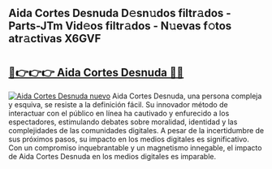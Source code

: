 ## Aida Cortes Desnuda D𝚎sn𝚞dos filtr𝚊dos - Parts-JTm Vid𝚎os filtr𝚊dos - N𝚞evas f𝚘tos atr𝚊ctivas X6GVF

# <h2><a href="http://mb48mmy.tromn.icu/?c=Aida+Cortes+Desnuda">🔗👉👉👉 Aida Cortes Desnuda 🔗🔗</a></h2>

[![Aida Cortes Desnuda nuevo](https://i.imgur.com/pEAQMta.gif)](http://mb48mmy.tromn.icu/?c=Aida+Cortes+Desnuda)
Aida Cortes Desnuda, una persona compleja y esquiva, se resiste a la definición fácil. Su innovador método de interactuar con el público en línea ha cautivado y enfurecido a los espectadores, estimulando debates sobre moralidad, identidad y las complejidades de las comunidades digitales. A pesar de la incertidumbre de sus próximos pasos, su impacto en los medios digitales es significativo. Con un compromiso inquebrantable y un magnetismo innegable, el impacto de Aida Cortes Desnuda en los medios digitales es imparable.
